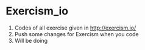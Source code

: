 # Exercism_io
1. Codes of all exercise given in http://exercism.io/
2. Push some changes for Exercism when you code
3. Will be doing